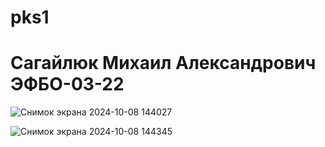 # pks1
# Сагайлюк Михаил Александрович ЭФБО-03-22


![Снимок экрана 2024-10-08 144027](https://github.com/user-attachments/assets/c9c8faec-f10f-4af0-9784-422dde0f9d5d)

![Снимок экрана 2024-10-08 144345](https://github.com/user-attachments/assets/a6bf0a02-4b7d-44f6-8323-326dff98706d)
